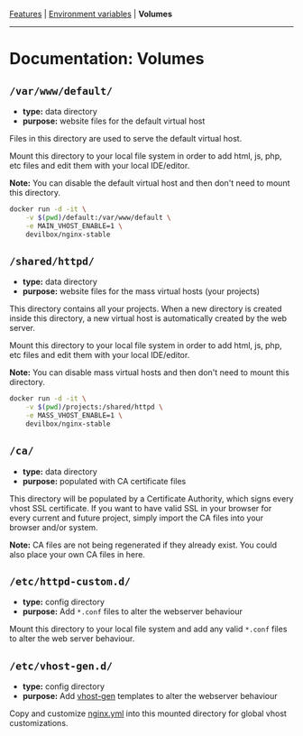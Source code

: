 [Features](features.md) |
[Environment variables](environment-variables.md) |
**Volumes**

---

# Documentation: Volumes


## `/var/www/default/`

* **type:** data directory
* **purpose:** website files for the default virtual host

Files in this directory are used to serve the default virtual host.

Mount this directory to your local file system in order to add html, js, php, etc files and edit them with your local IDE/editor.

**Note:** You can disable the default virtual host and then don't need to mount this directory.

```bash
docker run -d -it \
    -v $(pwd)/default:/var/www/default \
    -e MAIN_VHOST_ENABLE=1 \
    devilbox/nginx-stable
```


## `/shared/httpd/`

* **type:** data directory
* **purpose:** website files for the mass virtual hosts (your projects)

This directory contains all your projects. When a new directory is created inside this directory, a new virtual host is automatically created by the web server.

Mount this directory to your local file system in order to add html, js, php, etc files and edit them with your local IDE/editor.

**Note:** You can disable mass virtual hosts and then don't need to mount this directory.

```bash
docker run -d -it \
    -v $(pwd)/projects:/shared/httpd \
    -e MASS_VHOST_ENABLE=1 \
    devilbox/nginx-stable
```


## `/ca/`

* **type:** data directory
* **purpose:** populated with CA certificate files

This directory will be populated by a Certificate Authority, which signs every vhost SSL certificate. If you want to have valid SSL in your browser for every current and future project, simply import the CA files into your browser and/or system.

**Note:** CA files are not being regenerated if they already exist. You could also place your own CA files in here.


## `/etc/httpd-custom.d/`

* **type:** config directory
* **purpose:** Add `*.conf` files to alter the webserver behaviour

Mount this directory to your local file system and add any valid `*.conf` files to alter the web server behaviour.


## `/etc/vhost-gen.d/`

* **type:** config directory
* **purpose:** Add [vhost-gen](https://github.com/devilbox/vhost-gen) templates to alter the webserver behaviour

Copy and customize [nginx.yml](https://github.com/devilbox/vhost-gen/blob/master/etc/templates/nginx.yml) into this mounted directory for global vhost customizations.
